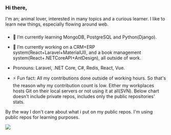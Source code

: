 ### Hi there, 
I'm an; animal lover,
interested in many topics and a curious learner. 
I like to learn new things, especially flowing around web.
<!--
**kubila/kubila** is a ✨ _special_ ✨ repository because its `README.md` (this file) appears on your GitHub profile.

Here are some ideas to get you started:

- 🌱 I’m currently learning ...
- 👯 I’m looking to collaborate on ...
- 🤔 I’m looking for help with ...
- 💬 Ask me about ...
- 📫 How to reach me: ...
- 😄 Pronouns: ...
-->
 
###
 - 🌱 I’m currently learning MongoDB, PostgreSQL and Python(Django).

  - 🔭 I’m currently working on a CRM+ERP system(React+Laravel+MaterialUI), and a book management system(React+.NETCoreAPI+AntDesign), all outside of work.

  - Pronouns: Laravel, .NET Core, C#, Redis, React, Vue.

  - ⚡ Fun fact: All my contributions done outside of working hours. So that's the reason why my contribution count is low. Either my workplaces hosts Git on their local servers or not using it at all(SVN). Below chart doesn't include private repos, includes only the public repositories' stats. 
  
  By the way I don't care about what i put on my public repos. I'm using public repos for learning purposes.
  
  <a href="https://github.com/kubila">
  <img align="center" src="https://github-readme-stats.vercel.app/api/top-langs/?username=kubila&count_private=true&layout=compact&show_icons=true&theme=vue" />
</a>
<!--
<a href="https://github.com/kubila">
  <img align="center" src="https://github-readme-stats.vercel.app/api?username=kubila&count_private=true" /> 
</a>-->
